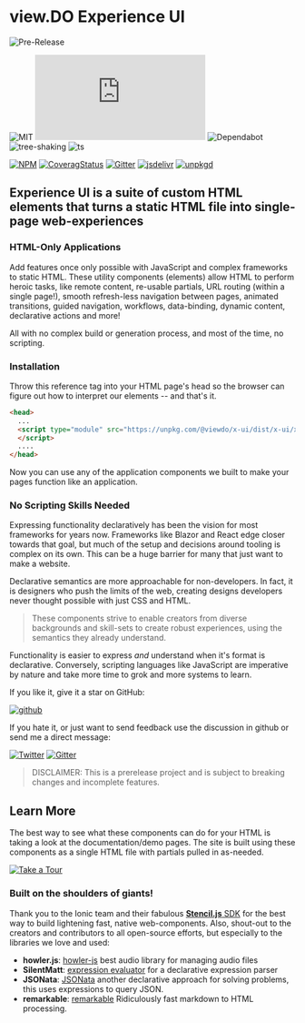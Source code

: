 # view.DO Experience UI

![Pre-Release](https://via.placeholder.com/728x90/333333/FFFFFF?text=PREVIEW+RELEASE:ALPHA+0.1)

![MIT](https://badgen.net/github/license/viewdo/x-ui?icon=github)
![size](https://badgen.net/badgesize/normal/file-url/unpkg.com/@viewdo/x-ui/dist/x-ui/x-ui.esm.js?icon=sourcegraph&color=blue)
![Dependabot](https://badgen.net/badge/icon/dependabot?icon=dependabot&label)
![tree-shaking](https://badgen.net/badge/tree-shaking/enabled?icon=packagephobia)
![ts](https://badgen.net/badge/icon/typescript?icon=typescript&label)

[![NPM](https://badgen.net/npm/v/@viewdo/x-ui?icon&color=blue)](https://www.npmjs.com/package/@viewdo/x-ui)
[![CoveragStatus](https://badgen.net/coveralls/c/github/viewdo/x-ui?icon=codecov&color=blue)](https://coveralls.io/github/viewdo/x-ui)
[![Gitter](https://badgen.net/badge/chat/on%20gitter?icon=gitter)](https://gitter.im/viewdo/x-ui)
[![jsdelivr](https://badgen.net/badge/jsdelivr/CDN?icon=jsdelivr&color=blue)](https://cdn.jsdelivr.net/npm/@viewdo/x-ui/+esm)
[![unpkgd](https://badgen.net/badge/unpkg/CDN)](https://unpkg.com/browse/@viewdo/x-ui)


## Experience UI is a suite of custom HTML elements that turns a static HTML file into single-page web-experiences

### HTML-Only Applications

Add features once only possible with JavaScript and complex frameworks to static HTML. These utility components (elements) allow HTML to perform heroic tasks, like remote content, re-usable partials, URL routing (within a single page!), smooth refresh-less navigation between pages, animated transitions, guided navigation, workflows, data-binding, dynamic content, declarative actions and more!

All with no complex build or generation process, and most of the time, no scripting.

### Installation

Throw this reference tag into your HTML page's head so the browser can figure out how to interpret our elements -- and that's it.

```html
<head>
  ...
  <script type="module" src="https://unpkg.com/@viewdo/x-ui/dist/x-ui/x-ui.esm.js">
  </script>
  ....
</head>
```

Now you can use any of the application components we built to make your pages function like an application.

### No Scripting Skills Needed

Expressing functionality declaratively has been the vision for most frameworks for years now. Frameworks like Blazor and React edge closer towards that goal, but much of the setup and decisions around tooling is complex on its own. This can be a huge barrier for many that just want to make a website.

Declarative semantics are more approachable for non-developers. In fact, it is designers who push the limits of the web, creating designs developers never thought possible with just CSS and HTML.

> These components strive to enable creators from diverse backgrounds and skill-sets to create robust experiences, using the semantics they already understand.

Functionality is easier to express _and_ understand when it's format is declarative. Conversely, scripting languages like JavaScript are imperative by nature and take more time to grok and more systems to learn.

If you like it, give it a star on GitHub:

[![github](https://badgen.net/badge/github/★?icon=github&color=blue)](https://github.com/viewdo/x-ui)

If you hate it, or just want to send feedback use the discussion in github or send me a direct message:

[![Twitter](https://badgen.net/badge/tweet/me?icon=twitter&color=blue)](https://twitter.com/logrythmik)
[![Gitter](https://badgen.net/badge/chat/with%20me%20on%20gitter?icon=gitter)](https://gitter.im/viewdo/x-ui)

> DISCLAIMER: This is a prerelease project and is subject to breaking changes and incomplete features.

## Learn More

The best way to see what these components can do for your HTML is taking a look at the documentation/demo pages. The site is built using these components as a single HTML file with partials pulled in as-needed.

[![Take a Tour](https://badgen.net/badge/@viewdo/x-ui:%20demo?color=blue)](https://demo.x-ui.dev)

### Built on the shoulders of giants!

Thank you to the Ionic team and their fabulous [**Stencil.js** SDK](https://stenciljs.com) for the best way to build lightening fast, native web-components. Also, shout-out to the creators and contributors to all open-source efforts, but especially to the libraries we love and used:

* **howler.js**: [howler-js](https://github.com/goldfire/howler.js) best audio library for managing audio files
* **SilentMatt**: [expression evaluator](https://github.com/silentmatt/expr-eval) for a declarative expression parser
* **JSONata**: [JSONata](https://jsonata.org/) another declarative approach for solving problems, this uses expressions to query JSON.
* **remarkable**: [remarkable](https://jonschlinkert.github.io/remarkable/demo/) Ridiculously fast markdown to HTML processing.
